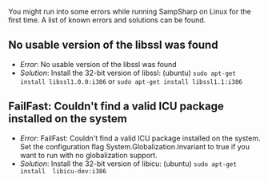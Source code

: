 You might run into some errors while running SampSharp on Linux for the first
time. A list of known errors and solutions can be found.

No usable version of the libssl was found
---
- *Error*: No usable version of the libssl was found
- *Solution*: Install the 32-bit version of libssl: (ubuntu) `sudo apt-get install libssl1.0.0:i386` or `sudo apt-get install libssl1.1:i386`

FailFast: Couldn't find a valid ICU package installed on the system
---
- *Error*: FailFast: Couldn't find a valid ICU package installed on the system. Set the configuration flag System.Globalization.Invariant to true if you want to run with no globalization support.
- *Solution*: Install the 32-bit version of libicu: (ubuntu) `sudo apt-get install  libicu-dev:i386`
